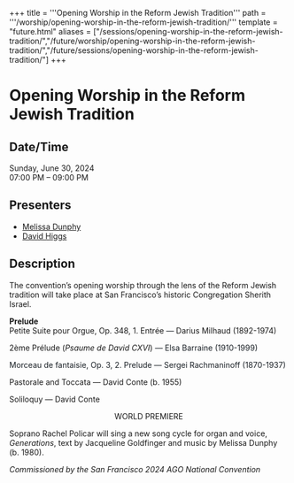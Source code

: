 +++
title = '''Opening Worship in the Reform Jewish Tradition'''
path = '''/worship/opening-worship-in-the-reform-jewish-tradition/'''
template = "future.html"
aliases = ["/sessions/opening-worship-in-the-reform-jewish-tradition/","/future/worship/opening-worship-in-the-reform-jewish-tradition/","/future/sessions/opening-worship-in-the-reform-jewish-tradition/"]
+++

<h1>Opening Worship in the Reform Jewish Tradition</h1>

<h2>Date/Time</h2>
<p>Sunday, June 30, 2024<br>
07:00 PM – 09:00 PM</p>
<h2>Presenters</h2>
<ul>
<li><a href="/composers/melissa-dunphy/">Melissa Dunphy</a></li>
<li><a href="/performers/david-higgs/">David Higgs</a></li>
</ul>
<h2>Description</h2>

<div class="ag87-crtemvc-hsbk"><div class="css-vsf5of"><p class="carina-rte-public-DraftStyleDefault-block">The convention’s opening worship through the lens of the Reform Jewish tradition will take place at San Francisco’s historic Congregation Sherith Israel.</p><p class="carina-rte-public-DraftStyleDefault-block"><span style="font-weight: bold;">Prelude</span><br>Petite Suite pour Orgue, Op. 348, 1. Entrée <span style="color: rgb(26,32,38);">— </span>Darius Milhaud (1892-1974)</p><p class="carina-rte-public-DraftStyleDefault-block">2ème Prélude (<span style="font-style: italic;">Psaume de David CXVI</span>) <span style="color: rgb(26,32,38);">— Elsa Barraine (1910-1999)</span></p><p class="carina-rte-public-DraftStyleDefault-block"><span style="color: rgb(26,32,38);">Morceau de fantaisie, Op. 3, 2. Prelude — Sergei Rachmaninoff (1870-1937)</span></p><p class="carina-rte-public-DraftStyleDefault-block">Pastorale and Toccata — David Conte (b. 1955)</p><p class="carina-rte-public-DraftStyleDefault-block">Soliloquy — David Conte</p><p style="text-align:center;" class="carina-rte-public-DraftStyleDefault-block">WORLD PREMIERE</p><p class="carina-rte-public-DraftStyleDefault-block">Soprano Rachel Policar will sing a new song cycle for organ and voice, <span style="font-style: italic;">Generations</span>, text by Jacqueline Goldfinger and music by Melissa Dunphy (b. 1980).</p><p class="carina-rte-public-DraftStyleDefault-block"><span style="font-style: italic;">Commissioned by the San Francisco 2024 AGO National Convention</span></p></div></div>


